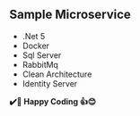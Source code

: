 ## Sample Microservice

- .Net 5
- Docker
- Sql Server
- RabbitMq
- Clean Architecture
- Identity Server

**✔️🍺 Happy Coding 👍😊**
